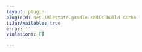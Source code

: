 ```yaml
---
layout: plugin
pluginId: net.idlestate.gradle-redis-build-cache
isJarAvailable: true
error: ''
violations: []

---
```

